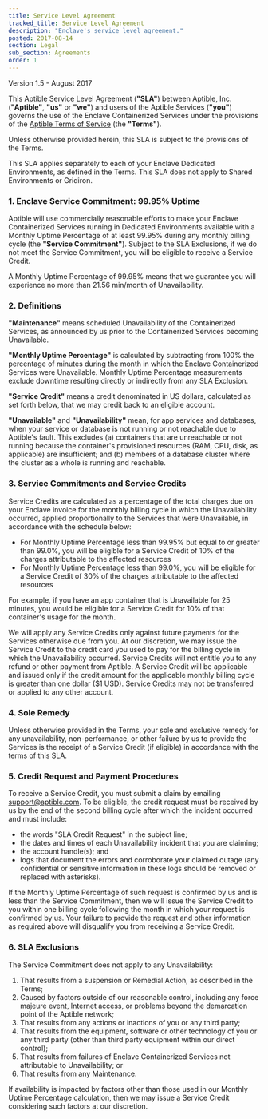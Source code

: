 ```yaml
---
title: Service Level Agreement
tracked_title: Service Level Agreement
description: "Enclave's service level agreement."
posted: 2017-08-14
section: Legal
sub_section: Agreements
order: 1
---
```

<!-- Reference Links -->
[Terms of Service]:/legal/terms-of-service

Version 1.5 - August 2017

This Aptible Service Level Agreement (**"SLA"**) between Aptible, Inc. (**"Aptible"**, **"us"** or **"we"**) and users of the Aptible Services (**"you"**) governs the use of the Enclave Containerized Services under the provisions of the [Aptible Terms of Service](/legal/terms-of-service/) (the **"Terms"**).

Unless otherwise provided herein, this SLA is subject to the provisions of the Terms.

This SLA applies separately to each of your Enclave Dedicated Environments, as defined in the Terms. This SLA does not apply to Shared Environments or Gridiron.

### 1. Enclave Service Commitment: 99.95% Uptime
Aptible will use commercially reasonable efforts to make your Enclave Containerized Services running in Dedicated Environments available with a Monthly Uptime Percentage of at least 99.95% during any monthly billing cycle (the **"Service Commitment"**). Subject to the SLA Exclusions, if we do not meet the Service Commitment, you will be eligible to receive a Service Credit.

A Monthly Uptime Percentage of 99.95% means that we guarantee you will experience no more than 21.56 min/month of Unavailability.

### 2. Definitions

**"Maintenance"** means scheduled Unavailability of the Containerized Services, as announced by us prior to the Containerized Services becoming Unavailable.

**"Monthly Uptime Percentage"** is calculated by subtracting from 100% the percentage of minutes during the month in which the Enclave Containerized Services were Unavailable. Monthly Uptime Percentage measurements exclude downtime resulting directly or indirectly from any SLA Exclusion.

**"Service Credit"** means a credit denominated in US dollars, calculated as set forth below, that we may credit back to an eligible account.

**"Unavailable"** and **"Unavailability"** mean, for app services and databases, when your service or database is not running or not reachable due to Aptible's fault. This excludes (a) containers that are unreachable or not running because the container's provisioned resources (RAM, CPU, disk, as applicable) are insufficient; and (b) members of a database cluster where the cluster as a whole is running and reachable.

### 3. Service Commitments and Service Credits
Service Credits are calculated as a percentage of the total charges due on your Enclave invoice for the monthly billing cycle in which the Unavailability occurred, applied proportionally to the Services that were Unavailable, in accordance with the schedule below:

- For Monthly Uptime Percentage less than 99.95% but equal to or greater than 99.0%, you will be eligible for a Service Credit of 10% of the charges attributable to the affected resources
- For Monthly Uptime Percentage less than 99.0%, you will be eligible for a Service Credit of 30% of the charges attributable to the affected resources

For example, if you have an app container that is Unavailable for 25 minutes, you would be eligible for a Service Credit for 10% of that container's usage for the month. 

We will apply any Service Credits only against future payments for the Services otherwise due from you. At our discretion, we may issue the Service Credit to the credit card you used to pay for the billing cycle in which the Unavailability occurred. Service Credits will not entitle you to any refund or other payment from Aptible. A Service Credit will be applicable and issued only if the credit amount for the applicable monthly billing cycle is greater than one dollar ($1 USD). Service Credits may not be transferred or applied to any other account.

### 4. Sole Remedy
Unless otherwise provided in the Terms, your sole and exclusive remedy for any unavailability, non-performance, or other failure by us to provide the  Services is the receipt of a Service Credit (if eligible) in accordance with the terms of this SLA.

### 5. Credit Request and Payment Procedures
To receive a Service Credit, you must submit a claim by emailing support@aptible.com. To be eligible, the credit request must be received by us by the end of the second billing cycle after which the incident occurred and must include:

- the words "SLA Credit Request" in the subject line;
- the dates and times of each Unavailability incident that you are claiming;
- the account handle(s); and
- logs that document the errors and corroborate your claimed outage (any confidential or sensitive information in these logs should be removed or replaced with asterisks).

If the Monthly Uptime Percentage of such request is confirmed by us and is less than the Service Commitment, then we will issue the Service Credit to you within one billing cycle following the month in which your request is confirmed by us. Your failure to provide the request and other information as required above will disqualify you from receiving a Service Credit.

### 6. SLA Exclusions
The Service Commitment does not apply to any Unavailability:  

1. That results from a suspension or Remedial Action, as described in the Terms;
2. Caused by factors outside of our reasonable control, including any force majeure event, Internet access, or problems beyond the demarcation point of the Aptible network;  
3. That results from any actions or inactions of you or any third party;  
4. That results from the equipment, software or other technology of you or any third party (other than third party equipment within our direct control);  
5. That results from failures of Enclave Containerized Services not attributable to Unavailability; or   
6. That results from any Maintenance.

If availability is impacted by factors other than those used in our Monthly Uptime Percentage calculation, then we may issue a Service Credit considering such factors at our discretion.
